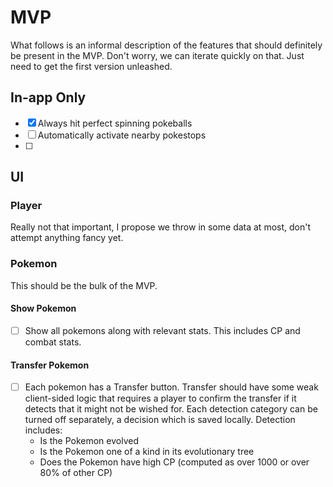 # MVP

What follows is an informal description
of the features that should definitely be present
in the MVP.
Don't worry, we can iterate quickly on that.
Just need to get the first version unleashed.

## In-app Only

- [x] Always hit perfect spinning pokeballs
- [ ] Automatically activate nearby pokestops
- [ ]

## UI

### Player

Really not that important,
I propose we throw in some data at most,
don't attempt anything fancy yet.

### Pokemon

This should be the bulk of the MVP.

#### Show Pokemon

- [ ] Show all pokemons along with relevant stats.
This includes CP and combat stats.


#### Transfer Pokemon
- [ ] Each pokemon has a Transfer button.
Transfer should have some weak client-sided logic
that requires a player to confirm the transfer
if it detects that it might not be wished for.
Each detection category can be turned off separately,
a decision which is saved locally.
Detection includes:
  - Is the Pokemon evolved
  - Is the Pokemon one of a kind in its evolutionary tree
  - Does the Pokemon have high CP
  (computed as over 1000 or over 80% of other CP)
